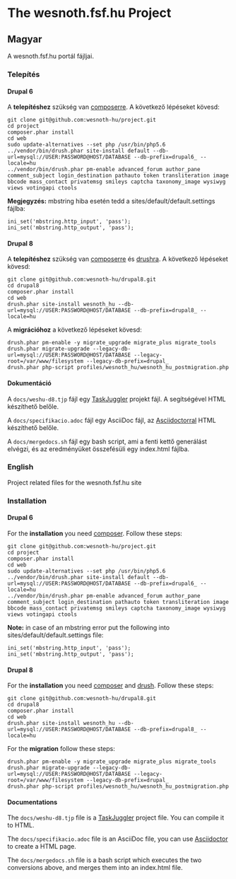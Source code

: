 # The wesnoth.fsf.hu Project

## Magyar

A wesnoth.fsf.hu portál fájljai.

### Telepítés

#### Drupal 6

A __telepítéshez__ szükség van [composerre](http://getcomposer.org/). A következő lépéseket kövesd:

```shell
git clone git@github.com:wesnoth-hu/project.git
cd project
composer.phar install
cd web
sudo update-alternatives --set php /usr/bin/php5.6
../vendor/bin/drush.phar site-install default --db-url=mysql://USER:PASSWORD@HOST/DATABASE --db-prefix=drupal6_ --locale=hu
../vendor/bin/drush.phar pm-enable advanced_forum author_pane comment_subject login_destination pathauto token transliteration image bbcode mass_contact privatemsg smileys captcha taxonomy_image wysiwyg views votingapi ctools
```

__Megjegyzés:__ mbstring hiba esetén tedd a sites/default/default.settings fájlba:
```shell
ini_set('mbstring.http_input', 'pass');
ini_set('mbstring.http_output', 'pass');
```

#### Drupal 8

A __telepítéshez__ szükség van [composerre](http://getcomposer.org/) és [drushra](http://www.drush.org/en/master/). A következő lépéseket kövesd:

```shell
git clone git@github.com:wesnoth-hu/drupal8.git
cd drupal8
composer.phar install
cd web
drush.phar site-install wesnoth_hu --db-url=mysql://USER:PASSWORD@HOST/DATABASE --db-prefix=drupal8_ --locale=hu
```

A __migrációhoz__ a következő lépéseket kövesd:

```shell
drush.phar pm-enable -y migrate_upgrade migrate_plus migrate_tools
drush.phar migrate-upgrade --legacy-db-url=mysql://USER:PASSWORD@HOST/DATABASE --legacy-root=/var/www/filesystem --legacy-db-prefix=drupal_
drush.phar php-script profiles/wesnoth_hu/wesnoth_hu_postmigration.php
```

#### Dokumentáció

A `docs/weshu-d8.tjp` fájl egy [TaskJuggler](http://www.taskjuggler.org/) projekt fájl. A segítségével HTML készíthető belőle.

A `docs/specifikacio.adoc` fájl egy AsciiDoc fájl, az [Asciidoctorral](http://asciidoctor.org/) HTML készíthető belőle.

A `docs/mergedocs.sh` fájl egy bash script, ami a fenti kettő generálást elvégzi, és az eredményüket összefésüli egy index.html fájlba.

### English

Project related files for the wesnoth.fsf.hu site

### Installation

#### Drupal 6

For the __installation__ you need [composer](http://getcomposer.org). Follow these steps:

```shell
git clone git@github.com:wesnoth-hu/project.git
cd project
composer.phar install
cd web
sudo update-alternatives --set php /usr/bin/php5.6
../vendor/bin/drush.phar site-install default --db-url=mysql://USER:PASSWORD@HOST/DATABASE --db-prefix=drupal6_ --locale=hu
../vendor/bin/drush.phar pm-enable advanced_forum author_pane comment_subject login_destination pathauto token transliteration image bbcode mass_contact privatemsg smileys captcha taxonomy_image wysiwyg views votingapi ctools
```

__Note:__ in case of an mbstring error put the following into sites/default/default.settings file:
```shell
ini_set('mbstring.http_input', 'pass');
ini_set('mbstring.http_output', 'pass');
```

#### Drupal 8

For the __installation__ you need [composer](http://getcomposer.org) and [drush](http://www.drush.org/en/master). Follow these steps:

```shell
git clone git@github.com:wesnoth-hu/drupal8.git
cd drupal8
composer.phar install
cd web
drush.phar site-install wesnoth_hu --db-url=mysql://USER:PASSWORD@HOST/DATABASE --db-prefix=drupal8_ --locale=hu
```

For the __migration__ follow these steps:

```shell
drush.phar pm-enable -y migrate_upgrade migrate_plus migrate_tools
drush.phar migrate-upgrade --legacy-db-url=mysql://USER:PASSWORD@HOST/DATABASE --legacy-root=/var/www/filesystem --legacy-db-prefix=drupal_
drush.phar php-script profiles/wesnoth_hu/wesnoth_hu_postmigration.php
```

#### Documentations

The `docs/weshu-d8.tjp` file is a [TaskJuggler](http://www.taskjuggler.org/) project file. You can compile it to HTML.

The `docs/specifikacio.adoc` file is an AsciiDoc file, you can use [Asciidoctor](http://asciidoctor.org/) to create a HTML page.

The `docs/mergedocs.sh` file is a bash script which executes the two conversions above, and merges them into an index.html file.
